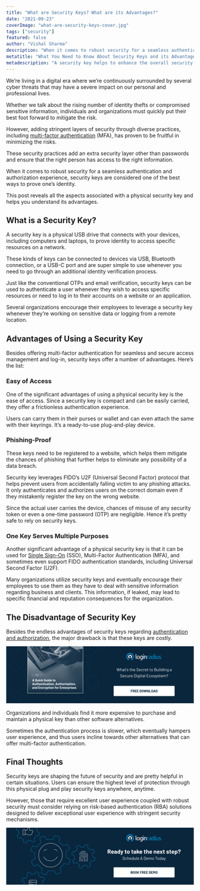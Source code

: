 ```yaml
---
title: "What are Security Keys? What are its Advantages?"
date: "2021-09-23"
coverImage: "what-are-security-keys-cover.jpg"
tags: ["security"]
featured: false 
author: "Vishal Sharma" 
description: "When it comes to robust security for a seamless authentication and authorization experience, security keys are considered one of the best ways to prove one’s identity. These security practices add an extra security layer other than passwords and ensure that the right person has access to the right information."
metatitle: "What You Need to Know About Security Keys and its Advantages"
metadescription: "A security key helps to enhance the overall security mechanism by adding another layer of authentication. This post reveals all the aspects of using security keys."
---
```



We’re living in a digital era where we’re continuously surrounded by several cyber threats that may have a severe impact on our personal and professional lives.  

Whether we talk about the rising number of identity thefts or compromised sensitive information, individuals and organizations must quickly put their best foot forward to mitigate the risk. 

However, adding stringent layers of security through diverse practices, including [multi-factor authentication](https://www.loginradius.com/blog/engineering/why-mfa-important/) (MFA), has proven to be fruitful in minimizing the risks. 

These security practices add an extra security layer other than passwords and ensure that the right person has access to the right information. 

When it comes to robust security for a seamless authentication and authorization experience, security keys are considered one of the best ways to prove one’s identity. 

This post reveals all the aspects associated with a physical security key and helps you understand its advantages. 


## What is a Security Key? 

A security key is a physical USB drive that connects with your devices, including computers and laptops, to prove identity to access specific resources on a network. 

These kinds of keys can be connected to devices via USB, Bluetooth connection, or a USB-C port and are super simple to use whenever you need to go through an additional identity verification process. 

Just like the conventional OTPs and email verification, security keys can be used to authenticate a user whenever they wish to access specific resources or need to log in to their accounts on a website or an application. 

Several organizations encourage their employees to leverage a security key whenever they’re working on sensitive data or logging from a remote location. 


## Advantages of Using a Security Key

Besides offering multi-factor authentication for seamless and secure access management and log-in, security keys offer a number of advantages. Here’s the list: 


### Easy of Access

One of the significant advantages of using a physical security key is the ease of access. Since a security key is compact and can be easily carried, they offer a frictionless authentication experience. 

Users can carry them in their purses or wallet and can even attach the same with their keyrings. It’s a ready-to-use plug-and-play device. 


### Phishing-Proof

These keys need to be registered to a website, which helps them mitigate the chances of phishing that further helps to eliminate any possibility of a data breach. 

Security key leverages FIDO’s U2F (Universal Second Factor) protocol that helps prevent users from accidentally falling victim to any phishing attacks. It only authenticates and authorizes users on the correct domain even if they mistakenly register the key on the wrong website. 

Since the actual user carries the device, chances of misuse of any security token or even a one-time password (OTP) are negligible. Hence it’s pretty safe to rely on security keys. 


### One Key Serves Multiple Purposes

Another significant advantage of a physical security key is that it can be used for [Single Sign-On](https://www.loginradius.com/blog/start-with-identity/what-is-single-sign-on/) (SSO), Multi-Factor Authentication (MFA), and sometimes even support FIDO authentication standards, including Universal Second Factor (U2F). 

Many organizations utilize security keys and eventually encourage their employees to use them as they have to deal with sensitive information regarding business and clients. This information, if leaked, may lead to specific financial and reputation consequences for the organization. 


## The Disadvantage of Security Key

Besides the endless advantages of security keys regarding [authentication and authorization](https://www.loginradius.com/blog/start-with-identity/authentication-vs-authorization-infographic/), the major drawback is that these keys are costly. 

[![GD-auth-encryp](GD-auth-encryp.png)](https://www.loginradius.com/resource/a-quick-guide-to-authentication-authorization-and-encryption/)

Organizations and individuals find it more expensive to purchase and maintain a physical key than other software alternatives. 

Sometimes the authentication process is slower, which eventually hampers user experience, and thus users incline towards other alternatives that can offer multi-factor authentication.


## Final Thoughts 

Security keys are shaping the future of security and are pretty helpful in certain situations. Users can ensure the highest level of protection through this physical plug and play security keys anywhere, anytime. 

However, those that require excellent user experience coupled with robust security must consider relying on risk-based authentication (RBA) solutions designed to deliver exceptional user experience with stringent security mechanisms. 



[![book-a-demo-loginradius](../../assets/book-a-demo-loginradius.png)](https://www.loginradius.com/book-a-demo/)
